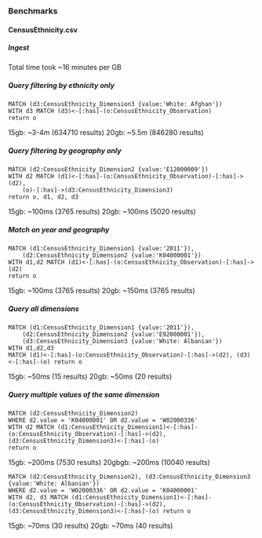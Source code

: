 ### Benchmarks

#### CensusEthnicity.csv 

##### Ingest 
Total time took ~16 minutes per GB


##### Query filtering by ethnicity only

```
MATCH (d3:CensusEthnicity_Dimension3 {value:'White: Afghan'}) 
WITH d3 MATCH (d3)<-[:has]-(o:CensusEthnicity_Observation) 
return o
```

15gb: ~3-4m (634710 results)
20gb: ~5.5m (846280 results)


##### Query filtering by geography only
```
MATCH (d2:CensusEthnicity_Dimension2 {value:'E12000009'}) 
WITH d2 MATCH (d1)<-[:has]-(o:CensusEthnicity_Observation)-[:has]->(d2), 
    (o)-[:has]->(d3:CensusEthnicity_Dimension3) 
return o, d1, d2, d3
```

15gb: ~100ms (3765 results)
20gb: ~100ms (5020 results)

##### Match on year and geography

```
MATCH (d1:CensusEthnicity_Dimension1 {value:'2011'}), 
    (d2:CensusEthnicity_Dimension2 {value:'K04000001'}) 
WITH d1,d2 MATCH (d1)<-[:has]-(o:CensusEthnicity_Observation)-[:has]->(d2) 
return o
```

15gb: ~100ms (3765 results)
20gb: ~150ms (3765 results)

##### Query all dimensions
```
MATCH (d1:CensusEthnicity_Dimension1 {value:'2011'}), 
    (d2:CensusEthnicity_Dimension2 {value:'E92000001'}), 
    (d3:CensusEthnicity_Dimension3 {value:'White: Albanian'}) 
WITH d1,d2,d3 
MATCH (d1)<-[:has]-(o:CensusEthnicity_Observation)-[:has]->(d2), (d3)<-[:has]-(o) return o
```

15gb: ~50ms  (15 results)
20gb: ~50ms  (20 results)

##### Query multiple values of the same dimension

```
MATCH (d2:CensusEthnicity_Dimension2) 
WHERE d2.value = 'K04000001' OR d2.value = 'W02000336' 
WITH d2 MATCH (d1:CensusEthnicity_Dimension1)<-[:has]-(o:CensusEthnicity_Observation)-[:has]->(d2), 
(d3:CensusEthnicity_Dimension3)<-[:has]-(o) 
return o

```
15gb: ~200ms  (7530 results)
20gbgb: ~200ms  (10040 results)

```
MATCH (d2:CensusEthnicity_Dimension2), (d3:CensusEthnicity_Dimension3 {value:'White: Albanian'})
WHERE d2.value = 'W02000336' OR d2.value = 'K04000001'
WITH d2, d3 MATCH (d1:CensusEthnicity_Dimension1)<-[:has]-(o:CensusEthnicity_Observation)-[:has]->(d2),
(d3:CensusEthnicity_Dimension3)<-[:has]-(o) return o
```

15gb: ~70ms  (30 results)
20gb: ~70ms  (40 results)